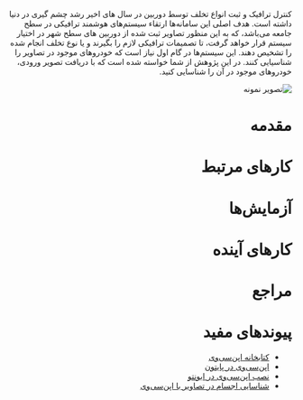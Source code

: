 <div dir=rtl>

کنترل ترافیک و ثبت انواع تخلف توسط دوربین در سال های اخیر رشد چشم گیری در دنیا داشته است. هدف اصلی این سامانه‌ها ارتقاء سیستم‌های هوشمند ترافیکی در سطح جامعه می‌باشد، که به این منظور تصاویر ثبت شده از دوربین های سطح شهر در اختیار سیستم قرار خواهد گرفت، تا تصمیمات ترافیکی لازم را بگیرند و یا نوع تخلف انجام شده را تشخیص دهند. این سیستم‌ها در گام اول نیاز است که خودروهای موجود در تصاویر را شناسیایی کنند.
در این پژوهش از شما خواسته شده است که با دریافت تصویر ورودی، خودروهای موجود در آن را شناسایی کنید.

![تصویر نمونه](http://bayanbox.ir/id/720668288629020534?view)


# مقدمه 

# کارهای مرتبط

# آزمایش‌ها

# کارهای آینده

# مراجع 

# پیوندهای مفید 
+ [کتابخانه اپن‌سی‌وی](http://opencv.org) 
+ [اپن‌سی‌وی در پایتون](http://docs.opencv.org/trunk/doc/py_tutorials/py_tutorials.html) 
+ [نصب اپن‌سی‌وی در ابونتو](https://help.ubuntu.com/community/OpenCV)
+ [شناسایی اجسام در تصاویر با اپن‌سی‌وی](http://achuwilson.wordpress.com/2011/07/01/create-your-own-haar-classifier-for-detecting-objects-in-opencv/)
